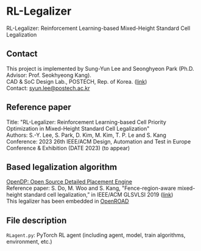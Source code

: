 # RL-Legalizer
RL-Legalizer: Reinforcement Learning-based Mixed-Height Standard Cell Legalization

## Contact
This project is implemented by Sung-Yun Lee and Seonghyeon Park (Ph.D. Advisor: Prof. Seokhyeong Kang). \
CAD & SoC Design Lab., POSTECH, Rep. of Korea. ([link](http://csdl.postech.ac.kr)) \
Contact: syun.lee@postech.ac.kr

## Reference paper
Title: "RL-Legalizer: Reinforcement Learning-based Cell Priority Optimization in Mixed-Height Standard Cell Legalization" \
Authors: S.-Y. Lee, S. Park, D. Kim, M. Kim, T. P. Le and S. Kang \
Conference: 2023 26th IEEE/ACM Design, Automation and Test in Europe Conference \& Exhibition (DATE 2023) (to appear)

## Based legalization algorithm
[OpenDP: Open Source Detailed Placement Engine](https://github.com/sanggido/OpenDP) \
Reference paper: S. Do, M. Woo and S. Kang, "Fence-region-aware mixed-height standard cell legalization,” in IEEE/ACM GLSVLSI 2019 ([link](https://dl.acm.org/doi/10.1145/3299874.3318012)) \
This legalizer has been embedded in [OpenROAD](https://github.com/The-OpenROAD-Project/OpenROAD/tree/master/src/dpl)

## File description

`RLagent.py`: PyTorch RL agent (including agent, model, train algorithms, environment, etc.)

